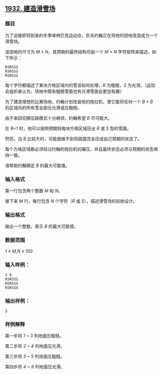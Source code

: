## [1932. 建造滑雪场](https://www.acwing.com/problem/content/1934/)

### 题目

为了迎接即将到来的冬季哞林匹克运动会，农夫约翰正在将他的田地改造成为一个滑雪场。

该田地的尺寸为 *M × N*，其预期的最终结构可由一个 *M × N* 字符矩阵来描述，如下所示：

```
RSRSSS
RSRSSS
RSRSSS
```

每个字符都描述了某块方格区域内的雪该如何处理，*R* 为粗糙，*S* 为光滑。（运动会组织者认为，场地中既有粗糙雪面也有光滑雪面会更加有趣）

为了建造理想的比赛场地，约翰计划改装他的拖拉机，使它能将任何一个 *B × B* 的区域内的所有雪全部压光滑或压粗糙。

由于来回切换压路模式十分麻烦，约翰希望 *B* 尽可能大。

在 *B=1* 时，他可以按照预期将每块方格区域压出 *R* 或 *S* 型的雪面。

然而，当 *B* 比较大时，可能就做不到将路面完全压成自己预期的状态了。

每个方格区域都必须经过约翰的拖拉机的碾压，并且最终状态必须与预期的状态保持一致。

请帮助约翰确定 *B* 的最大可能值。

### 输入格式

第一行包含两个整数 *M* 和 *N*。

接下来 *M* 行，每行包含 *N* 个字符（*R* 或 *S*），描述滑雪场的初始设计。

### 输出格式

输出一个整数，表示 *B* 的最大可能值。

### 数据范围

*1 ≤ M,N ≤ 100*

### 输入样例：

```
3 6
RSRSSS
RSRSSS
RSRSSS
```

### 输出样例：

```
3
```

### 样例解释

第一步将 *1 ~ 3* 列地面压粗糙。

第二步将 *2 ~ 4* 列地面压光滑。

第三步将 *3 ~ 5* 列地面压粗糙。

第四步将 *4 ~ 6* 列地面压光滑。
